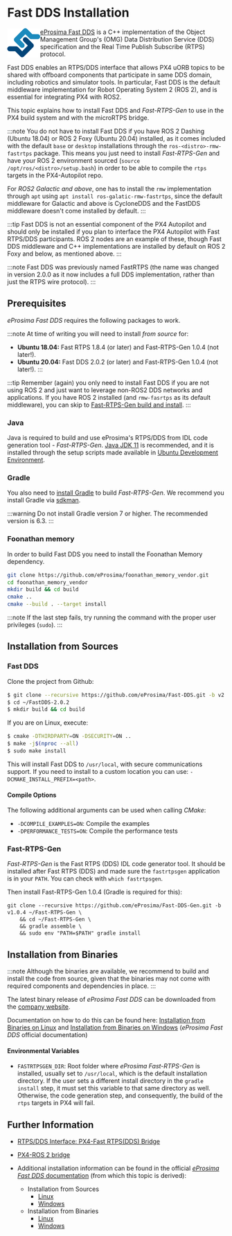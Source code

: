 # Fast DDS Installation

<img alt="logo" src="../../assets/fastrtps/eprosima_logo.png" style="float:left;" /> [eProsima Fast DDS](https://github.com/eProsima/Fast-DDS) is a C++ implementation of the Object Management Group's (OMG) Data Distribution Service (DDS) specification and the Real Time Publish Subscribe (RTPS) protocol.

Fast DDS enables an RTPS/DDS interface that allows PX4 uORB topics to be shared with offboard components that participate in same DDS domain, including robotics and simulator tools. In particular, Fast DDS is the default middleware implementation for Robot Operating System 2 (ROS 2), and is essential for integrating PX4 with ROS2.

This topic explains how to install Fast DDS and *Fast-RTPS-Gen* to use in the PX4 build system and with the microRTPS bridge.

:::note
You do not have to install Fast DDS if you have ROS 2 Dashing (Ubuntu 18.04) or ROS 2 Foxy (Ubuntu 20.04) installed, as it comes included with the default `base` or `desktop` installations through the `ros-<distro>-rmw-fastrtps` package. This means you just need to install *Fast-RTPS-Gen* and have your ROS 2 environment sourced (`source /opt/ros/<distro>/setup.bash`) in order to be able to compile the `rtps` targets in the PX4-Autopilot repo.

For *ROS2 Galactic and above*, one has to install the `rmw` implementation through `apt` using `apt install ros-galatic-rmw-fastrtps`, since the default middleware for Galactic and above is CycloneDDS and the FastDDS middleware doesn't come installed by default.
:::

:::tip
Fast DDS is not an essential component of the PX4 Autopilot and should only be installed if you plan to interface the PX4 Autopilot with Fast RTPS/DDS participants. ROS 2 nodes are an example of these, though Fast DDS middleware and C++ implementations are installed by default on ROS 2 Foxy and below, as mentioned above.
:::

:::note
Fast DDS was previously named FastRTPS (the name was changed in version 2.0.0 as it now includes a full DDS implementation, rather than just the RTPS wire protocol).
:::


## Prerequisites

*eProsima Fast DDS* requires the following packages to work.

:::note
At time of writing you will need to install *from source* for:
- **Ubuntu 18.04:** Fast RTPS 1.8.4 (or later) and Fast-RTPS-Gen 1.0.4 (not later!).
- **Ubuntu 20.04:** Fast DDS 2.0.2 (or later) and Fast-RTPS-Gen 1.0.4 (not later!).
:::

:::tip
Remember (again) you only need to install Fast DDS if you are not using ROS 2 and just want to leverage non-ROS2 DDS networks and applications. If you have ROS 2 installed (and `rmw-fasrtps` as its default middleware), you can skip to [Fast-RTPS-Gen build and install](#fast-rtps-gen).
:::

### Java

Java is required to build and use eProsima's RTPS/DDS from IDL code generation tool - *Fast-RTPS-Gen*. [Java JDK 11](https://www.oracle.com/java/technologies/javase-jdk11-downloads.html) is recommended, and it is installed through the setup scripts made available in [Ubuntu Development Environment](../dev_setup/dev_env_linux.md).

### Gradle

You also need to [install Gradle](https://gradle.org/install/) to build *Fast-RTPS-Gen*. We recommend you install Gradle via [sdkman](https://sdkman.io).

:::warning
Do not install Gradle version 7 or higher. The recommended version is 6.3.
:::

### Foonathan memory

In order to build Fast DDS you need to install the Foonathan Memory dependency.

```sh
git clone https://github.com/eProsima/foonathan_memory_vendor.git
cd foonathan_memory_vendor
mkdir build && cd build
cmake ..
cmake --build . --target install
```

:::note
If the last step fails, try running the command with the proper user privileges (`sudo`).
:::


## Installation from Sources

### Fast DDS

Clone the project from Github:

```sh
$ git clone --recursive https://github.com/eProsima/Fast-DDS.git -b v2.0.2 ~/FastDDS-2.0.2
$ cd ~/FastDDS-2.0.2
$ mkdir build && cd build
```

If you are on Linux, execute:

```sh
$ cmake -DTHIRDPARTY=ON -DSECURITY=ON ..
$ make -j$(nproc --all)
$ sudo make install
```

This will install Fast DDS to `/usr/local`, with secure communications support. If you need to install to a custom location you can use: `-DCMAKE_INSTALL_PREFIX=<path>`.

#### Compile Options

The following additional arguments can be used when calling *CMake*:

- `-DCOMPILE_EXAMPLES=ON`: Compile the examples
- `-DPERFORMANCE_TESTS=ON`: Compile the performance tests


### Fast-RTPS-Gen

*Fast-RTPS-Gen* is the Fast RTPS (DDS) IDL code generator tool. It should be installed after Fast RTPS (DDS) and made sure the `fastrtpsgen` application is in your `PATH`. You can check with `which fastrtpsgen`.

Then install Fast-RTPS-Gen 1.0.4 (Gradle is required for this):
```
git clone --recursive https://github.com/eProsima/Fast-DDS-Gen.git -b v1.0.4 ~/Fast-RTPS-Gen \
    && cd ~/Fast-RTPS-Gen \
    && gradle assemble \
    && sudo env "PATH=$PATH" gradle install
```

## Installation from Binaries

:::note
Although the binaries are available, we recommend to build and install the code from source, given that the binaries may not come with required components and dependencies in place.
:::

The latest binary release of *eProsima Fast DDS* can be downloaded from the [company website](http://www.eprosima.com/).

Documentation on how to do this can be found here: [Installation from Binaries on Linux](https://fast-dds.docs.eprosima.com/en/latest/installation/binaries/binaries_linux.html) and [Installation from Binaries on Windows](https://fast-dds.docs.eprosima.com/en/latest/installation/binaries/binaries_windows.html) (*eProsima Fast DDS* official documentation)

#### Environmental Variables

* `FASTRTPSGEN_DIR`: Root folder where *eProsima Fast-RTPS-Gen* is installed, usually set to `/usr/local`, which is the default installation directory. If the user sets a different install directory in the `gradle install` step, it must set this variable to that same directory as well. Otherwise, the code generation step, and consequently, the build of the `rtps` targets in PX4 will fail.


## Further Information

- [RTPS/DDS Interface: PX4-Fast RTPS(DDS) Bridge](../middleware/micrortps.md)
- [PX4-ROS 2 bridge](../ros/ros2_comm.md)

- Additional installation information can be found in the official [*eProsima Fast DDS* documentation](https://fast-dds.docs.eprosima.com/en/latest/) (from which this topic is derived):
  - Installation from Sources
    - [Linux](https://fast-dds.docs.eprosima.com/en/latest/installation/sources/sources_linux.html)
    - [Windows](https://fast-dds.docs.eprosima.com/en/latest/installation/sources/sources_windows.html)
  - Installation from Binaries
    - [Linux](https://fast-dds.docs.eprosima.com/en/latest/installation/binaries/binaries_linux.html)
    - [Windows](https://fast-dds.docs.eprosima.com/en/latest/installation/binaries/binaries_windows.html)
